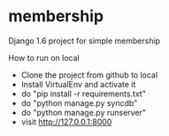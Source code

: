 membership
==========

Django 1.6 project for simple membership

How to run on local
- Clone the project from github to local
- Install VirtualEnv and activate it
- do "pip install -r requirements.txt"
- do "python manage.py syncdb"
- do "python manage.py runserver"
- visit http://127.0.0.1:8000


